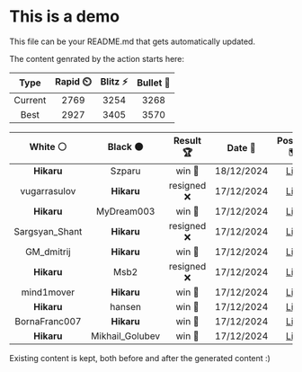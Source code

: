 # This is a demo

This file can be your README.md that gets automatically updated.

The content genrated by the action starts here:

<!--START_SECTION:chessStats-->
<!-- Automatically generated with https://github.com/Balastrong/chess-stats-action -->

| Type | Rapid ⏲️ | Blitz ⚡ | Bullet 🔫 |
|:---:|:---:|:---:|:---:|
| Current | 2769 | 3254 | 3268 |
| Best | 2927 | 3405 | 3570 |

| White ⚪ | Black ⚫ | Result 🏆 | Date 📅 | Position 🗺️ | Type 🕕 |
|:---:|:---:|:---:|:---:|:---:|:---:|
| **Hikaru** | Szparu | win 🥇 | 18/12/2024 | <a href="http://www.ee.unb.ca/cgi-bin/tervo/fen.pl?select=8/8/p7/2p1k1p1/4Pp1p/1PP2P1P/P5P1/4K3 b - -">Link</a> | Blitz |
| vugarrasulov | **Hikaru** | resigned ❌ | 17/12/2024 | <a href="http://www.ee.unb.ca/cgi-bin/tervo/fen.pl?select=8/p2pk2Q/4P1r1/5q2/1n6/1P6/P2p1PQ1/3K3R b - -">Link</a> | Blitz |
| **Hikaru** | MyDream003 | win 🥇 | 17/12/2024 | <a href="http://www.ee.unb.ca/cgi-bin/tervo/fen.pl?select=6k1/7b/1R4pP/6P1/4pK2/8/8/8 b - -">Link</a> | Blitz |
| Sargsyan_Shant | **Hikaru** | resigned ❌ | 17/12/2024 | <a href="http://www.ee.unb.ca/cgi-bin/tervo/fen.pl?select=2r5/2N1Pkb1/6pp/2B2p2/2n2P2/6P1/4R1KP/8 b - -">Link</a> | Blitz |
| GM_dmitrij | **Hikaru** | win 🥇 | 17/12/2024 | <a href="http://www.ee.unb.ca/cgi-bin/tervo/fen.pl?select=5rk1/1p5p/1p4p1/4P3/4B1P1/4b2P/PP5B/6K1 w - -">Link</a> | Blitz |
| **Hikaru** | Msb2 | resigned ❌ | 17/12/2024 | <a href="http://www.ee.unb.ca/cgi-bin/tervo/fen.pl?select=5k2/8/4Pp1p/2K2P1P/8/2n5/2Br4/8 w - -">Link</a> | Blitz |
| mind1mover | **Hikaru** | win 🥇 | 17/12/2024 | <a href="http://www.ee.unb.ca/cgi-bin/tervo/fen.pl?select=3r2k1/1p3n1p/6p1/pR2b3/4p1P1/B3p2P/5P2/6K1 w - -">Link</a> | Blitz |
| **Hikaru** | hansen | win 🥇 | 17/12/2024 | <a href="http://www.ee.unb.ca/cgi-bin/tervo/fen.pl?select=1r2q1k1/6pp/2pQ2p1/p2nN1P1/5b1P/1P1P1P2/2P5/1K2R2R b - -">Link</a> | Blitz |
| BornaFranc007 | **Hikaru** | win 🥇 | 17/12/2024 | <a href="http://www.ee.unb.ca/cgi-bin/tervo/fen.pl?select=1r3rk1/2qbppb1/3p2p1/3P2Np/1ppNPPnP/1nP3B1/1PQ1B1P1/R3R2K w - -">Link</a> | Blitz |
| **Hikaru** | Mikhail_Golubev | win 🥇 | 17/12/2024 | <a href="http://www.ee.unb.ca/cgi-bin/tervo/fen.pl?select=5r2/p2N1kbp/4pnp1/1p6/1p1P4/4PRP1/P6P/5RK1 b - -">Link</a> | Blitz |

<!--END_SECTION:chessStats-->

Existing content is kept, both before and after the generated content :)
